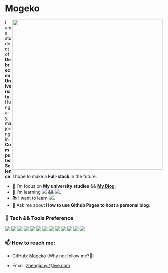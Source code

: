 # Mogeko

<!--
**Mogeko/Mogeko** is a ✨ _special_ ✨ repository because its `README.md` (this file) appears on your GitHub profile.

Here are some ideas to get you started:

- 🔭 I’m currently working on ...
- 🌱 I’m currently learning ...
- 👯 I’m looking to collaborate on ...
- 🤔 I’m looking for help with ...
- 💬 Ask me about ...
- 📫 How to reach me: ...
- 😄 Pronouns: ...
- ⚡ Fun fact: ...
-->

<img align="right" src="https://github-readme-stats.vercel.app/api?username=mogeko&show_icons=true&icon_color=CE1D2D&text_color=718096&bg_color=ffffff&hide_title=true&hide_border=true&include_all_commits=true" width="480px">

I am a student of **Debrecen University**, Hungary, majoring in **Computer Science**. I hope to make a **Full-stack** in the future.

- :telescope: I’m focus on **My university studies** && [**My Blog**](https://mogeko.github.io).  
- :seedling: I’m learning <img src="https://img.shields.io/badge/-JavaScript-eed718?style=flat&logo=javascript&logoColor=ffffff"> && <img src="https://img.shields.io/badge/-TypeScript-0381cb?style=flat&logo=typescript&logoColor=ffffff">.  
- :books: I want to learn <img src="https://img.shields.io/badge/-Node.js-3C873A?style=flat&logo=Node.js&logoColor=ffffff">.  
- :speech_balloon: Ask me about **How to use Github Pages to host a personal blog**.

### :microscope: Tech && Tools Preference

<img src="https://img.shields.io/badge/-HTML5-E34F26?style=flat&logo=html5&logoColor=ffffff"> <img src="https://img.shields.io/badge/-CSS3-1572B6?style=flat&logo=css3&logoColor=ffffff"> <img src="https://img.shields.io/badge/-JavaScript-eed718?style=flat&logo=javascript&logoColor=ffffff"> <img src="https://img.shields.io/badge/-TypeScript-0381cb?style=flat&logo=typescript&logoColor=ffffff"> <img src="https://img.shields.io/badge/-Java-d64d37?style=flat&logo=java&logoColor=ffffff"> <img src="https://img.shields.io/badge/-Python-366b98?style=flat&logo=python&logoColor=ffffff"> <img src="https://img.shields.io/badge/-Rust-7c512e?style=flat&logo=rust&logoColor=ffffff"> <img src="http://img.shields.io/badge/-Git-F1502F?style=flat&logo=git&logoColor=ffffff"> <img src="http://img.shields.io/badge/-Github-000000?style=flat&logo=github&logoColor=ffffff"> <img src="http://img.shields.io/badge/-VS%20Code-007ACC?style=flat&logo=visual%20studio%20code&logoColor=ffffff"> <img src="https://img.shields.io/badge/-Linux-3c3c3c?style=flat&logo=linux&logoColor=ffffff"> <img src="https://img.shields.io/badge/-Docker-066aa0?style=flat&logo=docker&logoColor=ffffff"> <img src="https://img.shields.io/badge/-Hugo-c70077?style=flat&logo=hugo&logoColor=ffffff">

### :mailbox: How to reach me:

- GitHub: [Mogeko](https://github.com/Mogeko) (Why not follow me?:eyes:)

- Email: [zhengjunyi@live.com](mailto:zhengjunyi@live.com)
